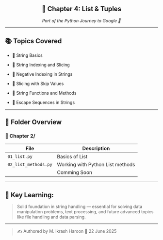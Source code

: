 <div align="center"> <h2>📘 Chapter 4: List & Tuples</h2> <p><i>Part of the Python Journey to Google 🚀</i></p> </div>

---
## 📚 Topics Covered

- 🔹 String Basics

- 🔹 String Indexing and Slicing

- 🔹 Negative Indexing in Strings

- 🔹 Slicing with Skip Values

- 🔹 String Functions and Methods

- 🔹 Escape Sequences in Strings

---

## 📁 Folder Overview

### 📂 Chapter 2/
| File | Description |
|------|-------------|
| `01_list.py` | Basics of List |
| `02_list_methods.py` | Working with Python List methods|
| | Comming Soon |


---



## 🧠 Key Learning:
> Solid foundation in string handling — essential for solving data manipulation problems, text processing, and future advanced topics like file handling and data parsing.
---

> ✍️ Authored by M. Ikrash Haroon
> 📅 22 June 2025
